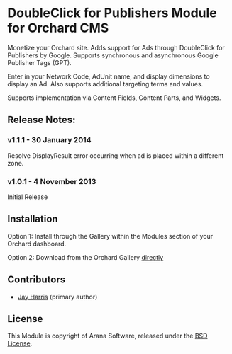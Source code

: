 # DoubleClick for Publishers Module for Orchard CMS

Monetize your Orchard site. Adds support for Ads through DoubleClick for Publishers by Google. Supports synchronous and asynchronous Google Publisher Tags (GPT).

Enter in your Network Code, AdUnit name, and display dimensions to display an Ad. Also supports additional targeting terms and values.

Supports implementation via Content Fields, Content Parts, and Widgets.


## Release Notes:

### v1.1.1 - 30 January 2014

Resolve DisplayResult error occurring when ad is placed within a different zone.

### v1.0.1 - 4 November 2013

Initial Release


## Installation

Option 1: Install through the Gallery within the Modules section of your Orchard dashboard.

Option 2: Download from the Orchard Gallery [directly](http://gallery.orchardproject.net/List/Modules/Orchard.Module.Arana.DoubleClickForPublishers)


## Contributors

- [Jay Harris](http://github.com/JayHarris) (primary author)


## License

This Module is copyright of Arana Software, released under the [BSD License](http://opensource.org/licenses/BSD-3-Clause).